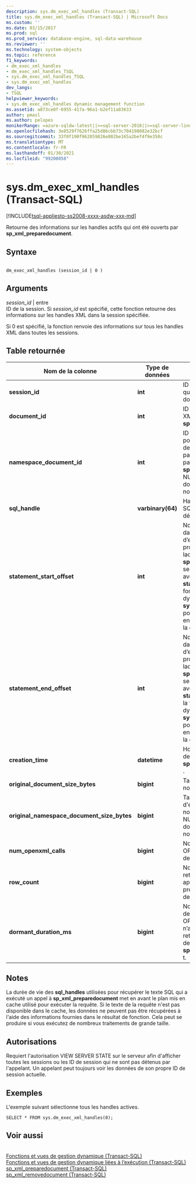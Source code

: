 ```yaml
---
description: sys.dm_exec_xml_handles (Transact-SQL)
title: sys.dm_exec_xml_handles (Transact-SQL) | Microsoft Docs
ms.custom: ''
ms.date: 03/15/2017
ms.prod: sql
ms.prod_service: database-engine, sql-data-warehouse
ms.reviewer: ''
ms.technology: system-objects
ms.topic: reference
f1_keywords:
- dm_exec_xml_handles
- dm_exec_xml_handles_TSQL
- sys.dm_exec_xml_handles_TSQL
- sys.dm_exec_xml_handles
dev_langs:
- TSQL
helpviewer_keywords:
- sys.dm_exec_xml_handles dynamic management function
ms.assetid: a873ce0f-6955-417a-96a1-b2ef11a83633
author: pmasl
ms.author: pelopes
monikerRange: =azure-sqldw-latest||>=sql-server-2016||>=sql-server-linux-2017||=azuresqldb-mi-current
ms.openlocfilehash: 3e8529f7626ffa25d86cbb73c704198082e32bcf
ms.sourcegitcommit: 33f0f190f962059826e002be165a2bef4f9e350c
ms.translationtype: MT
ms.contentlocale: fr-FR
ms.lasthandoff: 01/30/2021
ms.locfileid: "99208058"
---
```

# <a name="sysdm_exec_xml_handles-transact-sql"></a>sys.dm_exec_xml_handles (Transact-SQL)
[!INCLUDE[tsql-appliesto-ss2008-xxxx-asdw-xxx-md](../../includes/tsql-appliesto-ss2008-xxxx-asdw-xxx-md.md)]

  Retourne des informations sur les handles actifs qui ont été ouverts par **sp_xml_preparedocument**.  
  
## <a name="syntax"></a>Syntaxe  
  
```  
  
dm_exec_xml_handles (session_id | 0 )  
```  
  
## <a name="arguments"></a>Arguments  
 *session_id* | entre  
 ID de la session. Si *session_id* est spécifié, cette fonction retourne des informations sur les handles XML dans la session spécifiée.  
  
 Si 0 est spécifié, la fonction renvoie des informations sur tous les handles XML dans toutes les sessions.  
  
## <a name="table-returned"></a>Table retournée  
  
|Nom de la colonne|Type de données|Description|  
|-----------------|---------------|-----------------|  
|**session_id**|**int**|ID de session de la session qui détient ce handle de document XML.|  
|**document_id**|**int**|ID de handle de document XML retourné par **sp_xml_preparedocument**.|  
|**namespace_document_id**|**int**|ID de handle interne utilisé pour le document d’espace de noms associé qui a été passé comme troisième paramètre à **sp_xml_preparedocument**. NULL s'il n'y a pas de document d'espace de noms.|  
|**sql_handle**|**varbinary(64)**|Handle du texte du code SQL où le handle a été défini.|  
|**statement_start_offset**|**int**|Nombre de caractères dans le lot en cours d’exécution ou la procédure stockée à laquelle l’appel de **sp_xml_preparedocument** se produit. Peut être utilisé avec l' **sql_handle**, le **statement_end_offset** et la fonction de gestion dynamique **sys.dm_exec_sql_text** pour récupérer l’instruction en cours d’exécution pour la demande.|  
|**statement_end_offset**|**int**|Nombre de caractères dans le lot en cours d’exécution ou la procédure stockée à laquelle l’appel de **sp_xml_preparedocument** se produit. Peut être utilisé avec l' **sql_handle**, le **statement_start_offset** et la fonction de gestion dynamique **sys.dm_exec_sql_text** pour récupérer l’instruction en cours d’exécution pour la demande.|  
|**creation_time**|**datetime**|Horodateur lors de l’appel de **sp_xml_preparedocument** .|  
|**original_document_size_bytes**|**bigint**|Taille du document XML non analysé, en octets.|  
|**original_namespace_document_size_bytes**|**bigint**|Taille du document d'espace de noms XML non analysé, en octets. NULL s'il n'y a pas de document d'espace de noms.|  
|**num_openxml_calls**|**bigint**|Nombre d'appels OPENXML avec ce handle de document.|  
|**row_count**|**bigint**|Nombre de lignes retournées par tous les appels OPENXML précédents pour ce handle de document.|  
|**dormant_duration_ms**|**bigint**|Nombre de millisecondes depuis le dernier appel OPENXML. Si OPENXML n’a pas été appelé, retourne des millisecondes depuis l’appel de **sp_xml_preparedocumen** t.|  
  
## <a name="remarks"></a>Notes  
 La durée de vie des **sql_handles** utilisées pour récupérer le texte SQL qui a exécuté un appel à **sp_xml_preparedocument** met en avant le plan mis en cache utilisé pour exécuter la requête. Si le texte de la requête n'est pas disponible dans le cache, les données ne peuvent pas être récupérées à l'aide des informations fournies dans le résultat de fonction. Cela peut se produire si vous exécutez de nombreux traitements de grande taille.  
  
## <a name="permissions"></a>Autorisations  
 Requiert l'autorisation VIEW SERVER STATE sur le serveur afin d'afficher toutes les sessions ou les ID de session qui ne sont pas détenus par l'appelant. Un appelant peut toujours voir les données de son propre ID de session actuelle.      
  
## <a name="examples"></a>Exemples  
 L'exemple suivant sélectionne tous les handles actives.  
  
```  
SELECT * FROM sys.dm_exec_xml_handles(0);  
```  
  
## <a name="see-also"></a>Voir aussi  
 <br>[Fonctions et vues de gestion dynamique (Transact-SQL)](~/relational-databases/system-dynamic-management-views/system-dynamic-management-views.md)
 <br>[Fonctions et vues de gestion dynamique liées à l’exécution (Transact-SQL)](../../relational-databases/system-dynamic-management-views/execution-related-dynamic-management-views-and-functions-transact-sql.md)
 <br>[sp_xml_preparedocument (Transact-SQL)](../system-stored-procedures/sp-xml-preparedocument-transact-sql.md)
 <br>[sp_xml_removedocument (Transact-SQL)](../system-stored-procedures/sp-xml-removedocument-transact-sql.md)


 
  
  
